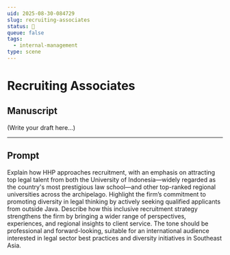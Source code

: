 ```yaml
---
uid: 2025-08-30-084729
slug: recruiting-associates
status: 🔳
queue: false
tags:
  - internal-management
type: scene
---
```


# Recruiting Associates

## Manuscript

(Write your draft here...)

---

## Prompt

Explain how HHP approaches recruitment, with an emphasis on attracting top legal talent from both the University of Indonesia—widely regarded as the country's most prestigious law school—and other top-ranked regional universities across the archipelago. Highlight the firm’s commitment to promoting diversity in legal thinking by actively seeking qualified applicants from outside Java. Describe how this inclusive recruitment strategy strengthens the firm by bringing a wider range of perspectives, experiences, and regional insights to client service. The tone should be professional and forward-looking, suitable for an international audience interested in legal sector best practices and diversity initiatives in Southeast Asia.
